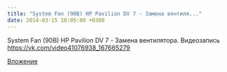 ```yaml
---
title: "System Fan (90B) HP Pavilion DV 7 - Замена вентиля..."
date: 2014-03-15 18:05:00 +0300
---
```


System Fan (90B) HP Pavilion DV 7 - Замена вентилятора.
Видеозапись
https://vk.com/video41076938_167665279

[Вложение](https://vk.com/video41076938_167665279)
